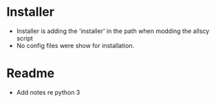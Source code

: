 # Installer

- Installer is adding the 'installer' in the path when modding the allscy script
- No config files were show for installation. 


# Readme

- Add notes re python 3